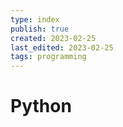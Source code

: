 ```yaml
---
type: index
publish: true
created: 2023-02-25
last_edited: 2023-02-25
tags: programming
---
```

# Python
